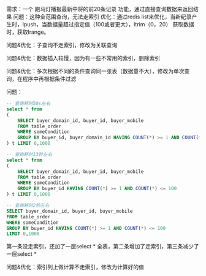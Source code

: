 需求：一个 跑马灯播报最新中将的前20条记录 功能，通过直接查询数据来返回结果
问题：这种全范围查询，无法走索引
优化：通过redis list来优化，当新纪录产生时，lpush，当数据量超过指定值（100或者更大），ltrim（0，20）
获取数据时，获取lrange。

问题&优化：子查询不走索引，修改为关联查询

问题&优化：数据插入较慢，因为有一些不常用的索引，删除索引

问题&优化：多次根据不同的条件查询同一张表（数据量不大），修改为单次查询，在程序中再根据条件过滤

问题：
```sql
-- 查询耗时50s左右
select * from 
(
    SELECT buyer_domain_id, buyer_id, buyer_mobile 
    FROM table_order 
    WHERE someCondition 
    GROUP BY buyer_id, buyer_domain_id HAVING COUNT(*) >= 1 AND COUNT(*) <= 100 
) t LIMIT 0,1000
```
```sql
-- 查询耗时13秒左右
select * from 
(
    SELECT buyer_domain_id, buyer_id, buyer_mobile 
    FROM table_order 
    WHERE someCondition 
    GROUP BY buyer_id HAVING COUNT(*) >= 1 AND COUNT(*) <= 100 
) t LIMIT 0,1000
```
```sql
-- 查询耗时2秒左右
SELECT buyer_domain_id, buyer_id, buyer_mobile 
FROM table_order 
WHERE someCondition 
GROUP BY buyer_id HAVING COUNT(*) >= 1 AND COUNT(*) <= 100 
LIMIT 0,1000
```
第一条没走索引，还加了一层select * 全表，第二条增加了走索引，第三条减少了一层select *

问题&优化：索引列上做计算不走索引，修改为计算好的值

